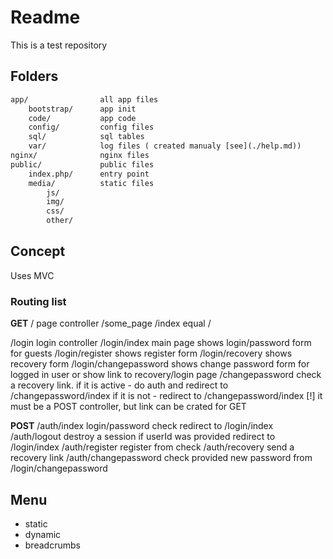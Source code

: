 # Readme

This is a test repository

## Folders

```txt
app/                all app files 
    bootstrap/      app init
    code/           app code
    config/         config files  
    sql/            sql tables
    var/            log files ( created manualy [see](./help.md))
nginx/              nginx files
public/             public files  
    index.php/      entry point  
    media/          static files  
        js/  
        img/  
        css/  
        other/  
```

## Concept

Uses MVC

### Routing list

**GET**
/                   page controller
/some_page
/index                    equal /

/login                    login controller
/login/index              main page
                          shows login/password form for guests
/login/register           shows register form
/login/recovery           shows recovery form
/login/changepassword     shows change password form for logged in user
                          or show link to recovery/login page
/changepassword           check a recovery link.
                          if it is active - do auth and redirect to /changepassword/index
                          if it is not - redirect to /changepassword/index 
                          [!] it must be a POST controller, but link can be crated for GET

**POST**
/auth/index     login/password check
                redirect to /login/index
/auth/logout    destroy a session if userId was provided
                redirect to /login/index
/auth/register  register from check
/auth/recovery  send a recovery link
/auth/changepassword  check provided new password from /login/changepassword

## Menu

- static
- dynamic
- breadcrumbs
